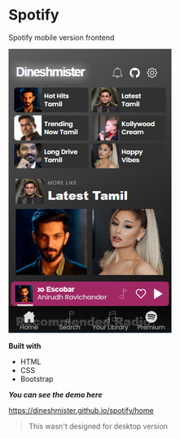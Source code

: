 # **Spotify**


Spotify mobile version frontend

![spotify-mobile](./spotify-img.png)

**Built with**
 * HTML
 * CSS
 * Bootstrap



*__You can see the demo here__*

https://dineshmister.github.io/spotify/home
> This wasn't designed for desktop version
